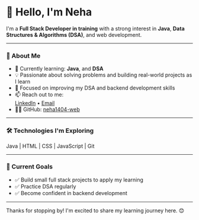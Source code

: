# 👋 Hello, I'm Neha

I'm a **Full Stack Developer in training** with a strong interest in **Java**, **Data Structures & Algorithms (DSA)**, and web development.

---

### 🚀 About Me
- 🌱 Currently learning: **Java**, and **DSA**
- 💡 Passionate about solving problems and building real-world projects as I learn
- 🧠 Focused on improving my DSA and backend development skills
- 📫 Reach out to me:  
  [LinkedIn](https://www.linkedin.com/in/neha-d-199787258) • [Email](mailto:dhurveneha901@gmail.com)
- 🧑‍💻 GitHub: [neha1404-web](https://github.com/neha1404-web)

---

### 🛠️ Technologies I'm Exploring
Java | HTML | CSS | JavaScript | Git

---

### 📌 Current Goals
- ✅ Build small full stack projects to apply my learning
- ✅ Practice DSA regularly
- ✅ Become confident in backend development

---

Thanks for stopping by! I'm excited to share my learning journey here. 😊

